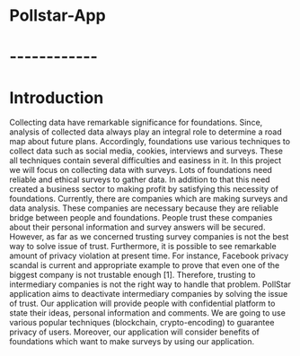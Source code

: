 # Pollstar-App
# ------------
# Introduction
  Collecting data have remarkable significance for foundations. Since, analysis of collected data always play an integral role to determine a road map about future plans. Accordingly, foundations use various techniques to collect data such as social media, cookies, interviews and surveys. These all techniques contain several difficulties and easiness in it. In this project we will focus on collecting data with surveys. Lots of foundations need reliable and ethical surveys to gather data. In addition to that this need created a business sector to making profit by satisfying this necessity of foundations. Currently, there are companies which are making surveys and data analysis. These companies are necessary because they are reliable bridge between people and foundations. People trust these companies about their personal information and survey answers will be secured. However, as far as we concerned trusting survey companies is not the best way to solve issue of trust. Furthermore, it is possible to see remarkable amount of privacy violation at present time. For instance, Facebook privacy scandal is current and appropriate example to prove that even one of the biggest company is not trustable enough [1]. Therefore, trusting to intermediary companies is not the right way to handle that problem. 
  PollStar application aims to deactivate intermediary companies by solving the issue of trust. Our application will provide people with confidential platform to state their ideas, personal information and comments. We are going to use various popular techniques (blockchain, crypto-encoding) to guarantee privacy of users. Moreover, our application will consider benefits of foundations which want to make surveys by using our application. 
